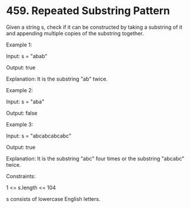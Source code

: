 # 459. Repeated Substring Pattern

Given a string s, check if it can be constructed by taking a substring of it and appending multiple copies of the substring together.

 

Example 1:

Input: s = "abab"

Output: true

Explanation: It is the substring "ab" twice.

Example 2:

Input: s = "aba"

Output: false

Example 3:

Input: s = "abcabcabcabc"

Output: true

Explanation: It is the substring "abc" four times or the substring "abcabc" twice.
 

Constraints:

1 <= s.length <= 104

s consists of lowercase English letters.
